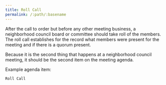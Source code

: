```yaml
---
title: Roll Call
permalink: /:path/:basename
---
```


After the call to order
but before
any other meeting business,
a neighborhood council board or committee
should take roll
of the members.
The roll call establishes
for the record
what members were present
for the meeting
and if there is
a quorum present.

Because it is
the second thing
that happens
at a neighborhood council meeting,
it should be
the second item
on the meeting agenda.

Example agenda item:

    Roll Call
